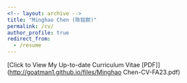 ```yaml
---
<!-- layout: archive -->
title: "Minghao Chen (陈铭颢)"
permalink: /cv/
author_profile: true
redirect_from:
  - /resume
---
```



[Click to View My Up-to-date Curriculum Vitae [PDF]](http://goatman1.github.io/files/Minghao Chen-CV-FA23.pdf)

<!-- <embed src="http://goatman1.github.io/files/Minghao-Chen-CV-FA23.pdf" width="650" height="1800" type='application/pdf'> -->









